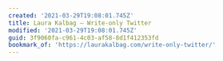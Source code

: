 ```yaml
---
created: '2021-03-29T19:08:01.745Z'
title: Laura Kalbag – Write-only Twitter
modified: '2021-03-29T19:08:01.745Z'
guid: 3f9060fa-c961-4c03-af58-8d1f412353fd
bookmark_of: 'https://laurakalbag.com/write-only-twitter/'
---
```

 
